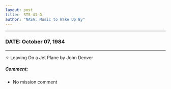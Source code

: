 ```yaml
---
layout: post
title:  STS-41-G
author: "NASA: Music to Wake Up By"
---
```


----
### DATE: October 07, 1984
----
✧ Leaving On a Jet Plane by John Denver

##### Comment:
* No mission comment
